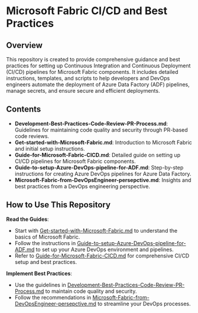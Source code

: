 # Microsoft Fabric CI/CD and Best Practices

## Overview

This repository is created to provide comprehensive guidance and best practices for setting up Continuous Integration and Continuous Deployment (CI/CD) pipelines for Microsoft Fabric components. It includes detailed instructions, templates, and scripts to help developers and DevOps engineers automate the deployment of Azure Data Factory (ADF) pipelines, manage secrets, and ensure secure and efficient deployments.

## Contents

- **Development-Best-Practices-Code-Review-PR-Process.md**: Guidelines for maintaining code quality and security through PR-based code reviews.
- **Get-started-with-Microsoft-Fabric.md**: Introduction to Microsoft Fabric and initial setup instructions.
- **Guide-for-Microsoft-Fabric-CICD.md**: Detailed guide on setting up CI/CD pipelines for Microsoft Fabric components.
- **Guide-to-setup-Azure-DevOps-pipeline-for-ADF.md**: Step-by-step instructions for creating Azure DevOps pipelines for Azure Data Factory.
- **Microsoft-Fabric-from-DevOpsEngineer-persepctive.md**: Insights and best practices from a DevOps engineering perspective.

## How to Use This Repository

**Read the Guides**:
   - Start with [Get-started-with-Microsoft-Fabric.md](microsoft-fabric/Get-started-with-Microsoft-Fabric.md) to understand the basics of Microsoft Fabric.
   - Follow the instructions in [Guide-to-setup-Azure-DevOps-pipeline-for-ADF.md](microsoft-fabric/Guide-to-setup-Azure-DevOps-pipeline-for-ADF.md) to set up your Azure DevOps environment and pipelines.
   - Refer to [Guide-for-Microsoft-Fabric-CICD.md](microsoft-fabric/Guide-for-Microsoft-Fabric-CICD.md) for comprehensive CI/CD setup and best practices.

**Implement Best Practices**:
   - Use the guidelines in [Development-Best-Practices-Code-Review-PR-Process.md](microsoft-fabric/Development-Best-Practices-Code-Review-PR-Process.md) to maintain code quality and security.
   - Follow the recommendations in [Microsoft-Fabric-from-DevOpsEngineer-persepctive.md](microsoft-fabric/Microsoft-Fabric-from-DevOpsEngineer-persepctive.md) to streamline your DevOps processes.
